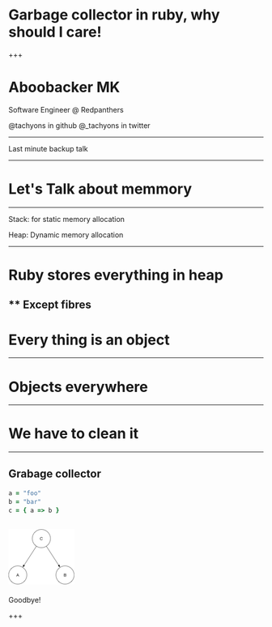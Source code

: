 # Garbage collector in ruby, why should I care!


+++

# Aboobacker MK

Software Engineer @ Redpanthers

@tachyons in github
@_tachyons in twitter

---

Last minute backup talk

---

# Let's Talk about memmory

---

Stack: for static memory allocation

Heap: Dynamic memory allocation

---

# Ruby stores everything in heap

** Except fibres
---

# Every thing is an object

---

# Objects everywhere

---

# We have to clean it
---

Grabage collector
---


```ruby
a = "foo"
b = "bar"
c = { a => b }
```

![image](images/root.png)
---

Goodbye!

+++

